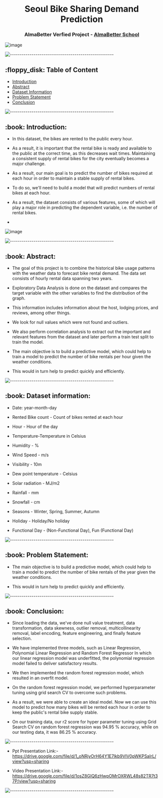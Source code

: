 <h1 align="center"> Seoul Bike Sharing Demand Prediction
 </h1>

<h3 align="center"> AlmaBetter Verfied Project - <a href="https://www.almabetter.com/"> AlmaBetter School </a> </h5>

![image](https://user-images.githubusercontent.com/92014177/163593183-d4b01216-3d3a-492c-ba63-8fc93e6eaf4a.png)


<p> </p>

![-----------------------------------------------------](https://raw.githubusercontent.com/andreasbm/readme/master/assets/lines/rainbow.png)

<h2> :floppy_disk: Table of Content</h2>

  * [Introduction](#Introduction)
  * [Abstract](#Abstract)
  * [Dataset Information](#dataset-information)
  * [Problem Statement](#Problem-Statement)
  * [Conclusion](#Conclusion)


![-----------------------------------------------------](https://raw.githubusercontent.com/andreasbm/readme/master/assets/lines/rainbow.png)


<h2> :book: Introduction:</h2>

* In this dataset, the bikes are rented to the public every hour. 

* As a result, it is important that the rental bike is ready and available to the public at the correct time, as this decreases wait times. Maintaining a consistent supply of rental bikes for the city eventually becomes a major challenge.

* As a result, our main goal is to predict the number of bikes required at each hour in order to maintain a stable supply of rental bikes.

* To do so, we'll need to build a model that will predict numbers of rental bikes at each hour.

* As a result, the dataset consists of various features, some of which will play a major role in predicting the dependent variable, i.e. the number of rental bikes.
* 



![image](https://user-images.githubusercontent.com/92014177/163594683-902ca81e-2d75-4952-a12b-e9760737d5b1.png)




![-----------------------------------------------------](https://raw.githubusercontent.com/andreasbm/readme/master/assets/lines/rainbow.png)


<h2> :book: Abstract:</h2>

* The goal of this project is to combine the historical bike usage patterns with the weather data to forecast bike rental demand. The data set consists of hourly rental data spanning two years.

* Exploratory Data Analysis is done on the dataset and compares the target variable with the other variables to find the distribution of the graph.

* This information includes information about the host, lodging prices, and reviews, among other things.

* We look for null values which were not found and outliers.

* We also perform correlation analysis to extract out the important and relevant features from the dataset and later perform a train test split to train the model.

* The main objective is to build a predictive model, which could help to train a model to predict the number of bike rentals per hour given the weather conditions.

* This would in turn help to predict quickly and efficiently.



![-----------------------------------------------------](https://raw.githubusercontent.com/andreasbm/readme/master/assets/lines/rainbow.png)


<h2> :book: Dataset information:</h2>


* Date: year-month-day


* Rented Bike count - Count of bikes rented at each hour


* Hour - Hour of the day


* Temperature-Temperature in Celsius


* Humidity - %


* Wind Speed - m/s


* Visibility - 10m


* Dew point temperature - Celsius


* Solar radiation - MJ/m2


* Rainfall - mm


* Snowfall - cm


* Seasons - Winter, Spring, Summer, Autumn


* Holiday - Holiday/No holiday


* Functional Day - (Non-Functional Day), Fun (Functional Day)



![-----------------------------------------------------](https://raw.githubusercontent.com/andreasbm/readme/master/assets/lines/rainbow.png)

<h2> :book: Problem Statement:</h2>

* The main objective is to build a predictive model, which could help to train a model to predict the number of bike rentals of the year given the weather conditions. 

* This would in turn help to predict quickly and efficiently.



![-----------------------------------------------------](https://raw.githubusercontent.com/andreasbm/readme/master/assets/lines/rainbow.png)

<h2> :book: Conclusion:</h2>

* Since loading the data, we've done null value treatment, data transformation, data skewness, outlier removal, multicollinearity removal, label encoding, feature engineering, and finally feature selection.

* We have implemented three models, such as Linear Regression, Polynomial Linear Regression and Random Forest Regressor In which our linear regression model was underfitted, the polynomial regression model failed to deliver satisfactory results.

* We then implemented the random forest regression model, which resulted in an overfit model.

* On the random forest regression model, we performed hyperparameter tuning using grid search CV to overcome such problems.

* As a result, we were able to create an ideal model. Now we can use this model to predict how many bikes will be rented each hour in order to keep the public's rental bike supply stable.

* On our training data, our r2 score for hyper parameter tuning using Grid Search CV on random forest regression was 94.95 % accuracy, while on our testing data, it was 86.25 % accuracy.



![-----------------------------------------------------](https://raw.githubusercontent.com/andreasbm/readme/master/assets/lines/rainbow.png)

* Ppt Presentation Link:-https://drive.google.com/file/d/1_oNRjyOrH64Y1E7lkb9VIV0pWKPSaIrL/view?usp=sharing

* Video Presentation Link:-https://drive.google.com/file/d/1osZ8GIQ6zHwpOMrOXRWL48s82TR7t37P/view?usp=sharing


![-----------------------------------------------------](https://raw.githubusercontent.com/andreasbm/readme/master/assets/lines/rainbow.png)
